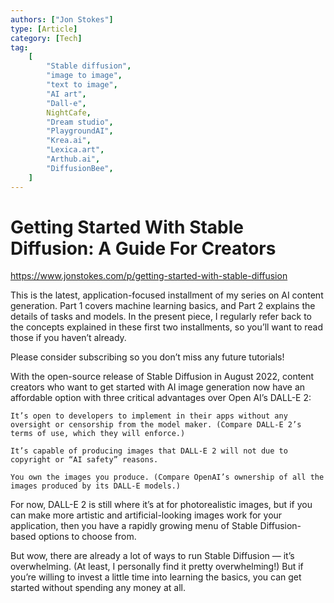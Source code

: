 ```yaml
---
authors: ["Jon Stokes"]
type: [Article]
category: [Tech]
tag:
    [
        "Stable diffusion",
        "image to image",
        "text to image",
        "AI art",
        "Dall-e",
        NightCafe,
        "Dream studio",
        "PlaygroundAI",
        "Krea.ai",
        "Lexica.art",
        "Arthub.ai",
        "DiffusionBee",
    ]
---
```


# Getting Started With Stable Diffusion: A Guide For Creators

https://www.jonstokes.com/p/getting-started-with-stable-diffusion

This is the latest, application-focused installment of my series on AI content generation. Part 1 covers machine learning basics, and Part 2 explains the details of tasks and models. In the present piece, I regularly refer back to the concepts explained in these first two installments, so you’ll want to read those if you haven’t already.

Please consider subscribing so you don’t miss any future tutorials!

With the open-source release of Stable Diffusion in August 2022, content creators who want to get started with AI image generation now have an affordable option with three critical advantages over Open AI’s DALL-E 2:

    It’s open to developers to implement in their apps without any oversight or censorship from the model maker. (Compare DALL-E 2’s terms of use, which they will enforce.)

    It’s capable of producing images that DALL-E 2 will not due to copyright or “AI safety” reasons.

    You own the images you produce. (Compare OpenAI’s ownership of all the images produced by its DALL-E models.)

For now, DALL-E 2 is still where it’s at for photorealistic images, but if you can make more artistic and artificial-looking images work for your application, then you have a rapidly growing menu of Stable Diffusion-based options to choose from.

But wow, there are already a lot of ways to run Stable Diffusion — it’s overwhelming. (At least, I personally find it pretty overwhelming!) But if you’re willing to invest a little time into learning the basics, you can get started without spending any money at all.
